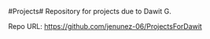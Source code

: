 #Projects#
Repository for projects due to Dawit G. 

Repo URL: https://github.com/jenunez-06/ProjectsForDawit
